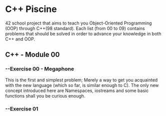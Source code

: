 # C++ Piscine
42 school project that aims to teach you Object-Oriented Programming (OOP) through C++(98 standard).
Each list (from 00 to 09) contains problems that should be solved in order to advance your knowledge in both C++ and OOP.

## C++ - Module 00
### --Exercise 00 - Megaphone
This is the first and simplest problem; Merely a way to get you acquainted with the new language (which so far, is similar enough to C).
The only new concept introduced here are Namespaces, iostreams and some basic functions shall you be curious enough.

### --Exercise 01

